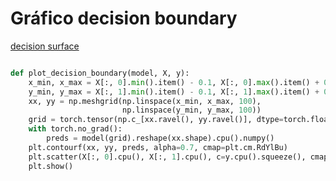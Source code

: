 # Gráfico decision boundary

[decision surface](https://machinelearningmastery.com/plot-a-decision-surface-for-machine-learning/)

```python

def plot_decision_boundary(model, X, y):
    x_min, x_max = X[:, 0].min().item() - 0.1, X[:, 0].max().item() + 0.1
    y_min, y_max = X[:, 1].min().item() - 0.1, X[:, 1].max().item() + 0.1
    xx, yy = np.meshgrid(np.linspace(x_min, x_max, 100),
                         np.linspace(y_min, y_max, 100))
    grid = torch.tensor(np.c_[xx.ravel(), yy.ravel()], dtype=torch.float32).to(device)
    with torch.no_grad():
        preds = model(grid).reshape(xx.shape).cpu().numpy()
    plt.contourf(xx, yy, preds, alpha=0.7, cmap=plt.cm.RdYlBu)
    plt.scatter(X[:, 0].cpu(), X[:, 1].cpu(), c=y.cpu().squeeze(), cmap=plt.cm.RdYlBu, edgecolors='k')
    plt.show()

```